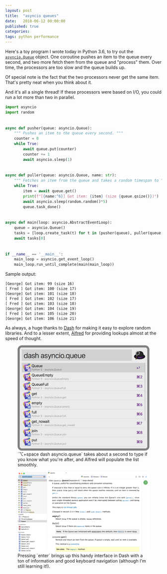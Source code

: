 ```yaml
---
layout: post
title:	"asyncio queues"
date:	2018-06-12 00:00:00
published: true
categories:
tags: python performance
---
```


Here's a toy program I wrote today in Python 3.6, to try out the [`asyncio.Queue`](https://docs.python.org/3.6/library/asyncio-queue.html) object. One coroutine pushes an item to the queue every second, and two more fetch them from the queue and "process" them. Over time, the processors are too slow and the queue builds up.

Of special note is the fact that the two processors never get the same item. That's pretty neat when you think about it.

And it's all a single thread! If these processors were based on I/O, you could run a lot more than two in parallel.

```python
import asyncio
import random


async def pusher(queue: asyncio.Queue):
    """ Pushes an item to the queue every second. """
    counter = 0
    while True:
        await queue.put(counter)
        counter += 1
        await asyncio.sleep(1)


async def puller(queue: asyncio.Queue, name: str):
    """ Fetches an item from the queue and takes a random timespan to "process" it. """
    while True:
        item = await queue.get()
        print(f"[{name:^6}] Got item: {item} (size {queue.qsize()})")
        await asyncio.sleep(random.random()*5)
        queue.task_done()


async def main(loop: asyncio.AbstractEventLoop):
    queue = asyncio.Queue()
    tasks = [loop.create_task(t) for t in (pusher(queue), puller(queue, name='Fred'), puller(queue, name='George'))]
    await tasks[0]


if __name__ == '__main__':
    main_loop = asyncio.get_event_loop()
    main_loop.run_until_complete(main(main_loop))
```

Sample output:
```
[George] Got item: 99 (size 16)
[ Fred ] Got item: 100 (size 17)
[George] Got item: 101 (size 18)
[ Fred ] Got item: 102 (size 17)
[ Fred ] Got item: 103 (size 18)
[George] Got item: 104 (size 19)
[ Fred ] Got item: 105 (size 20)
[George] Got item: 106 (size 21)
```

As always, a huge thanks to [Dash](https://kapeli.com/dash) for making it easy to explore random libraries. And to a lesser extent, [Alfred](https://www.alfredapp.com) for providing lookups almost at the speed of thought.

<figure>
<img src="/assets/alfred-dash.png" alt="Screenshot of Alfred showing Dash search results" />
<figcaption>`⌥+space dash asyncio.queue` takes about a second to type if you know what you're after, and Alfred will populate the list smoothly.</figcaption>
</figure>

<figure>
<img src="/assets/dash-asyncio-queue.png" alt="Screenshot of the resulting search in Dash."/>
<figcaption> Pressing `enter` brings up this handy interface in Dash with a ton of information and good keyboard navigation (although I'm still learning it!). </figcaption>
</figure>
